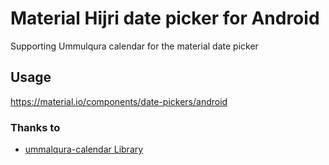 # Material Hijri date picker for Android

Supporting Ummulqura calendar for the material date picker

## Usage

https://material.io/components/date-pickers/android

### Thanks to

- [ummalqura-calendar Library](https://github.com/msarhan/ummalqura-calendar)
